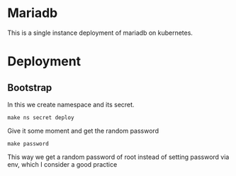 # Mariadb

This is a single instance deployment of mariadb on kubernetes.

# Deployment

## Bootstrap

In this we create namespace and its secret.

```
make ns secret deploy
```

Give it some moment and get the random password

```
make password
```

This way we get a random password of root instead of setting password via env,
which I consider a good practice
